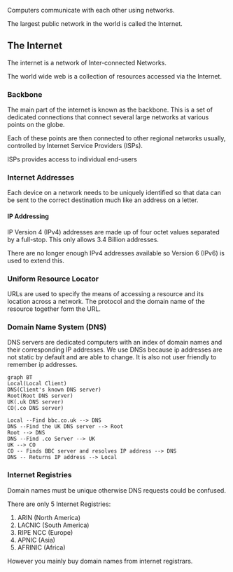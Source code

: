 Computers communicate with each other using networks.

The largest public network in the world is called the Internet.

## The Internet

The internet is a network of Inter-connected Networks.

The world wide web is a collection of resources accessed via the Internet.

### Backbone

The main part of the internet is known as the backbone. This is a set of dedicated connections that connect several large networks at various points on the globe.

Each of these points are then connected to other regional networks usually, controlled by Internet Service Providers (ISPs).

ISPs provides access to individual end-users

### Internet Addresses

Each device on a network needs to be uniquely identified so that data can be sent to the correct destination much like an address on a letter.

#### IP Addressing

IP Version 4 (IPv4) addresses are made up of four octet values separated by a full-stop. This only allows 3.4 Billion addresses.

There are no longer enough IPv4 addresses available so Version 6 (IPv6) is used to extend this.

### Uniform Resource Locator

URLs are used to specify the means of accessing a resource and its location across a network. The protocol and the domain name of the resource together form the URL.

### Domain Name System (DNS)

DNS servers are dedicated computers with an index of domain names and their corresponding IP addresses. We use DNSs because ip addresses are not static by default and are able to change. It is also not user friendly to remember ip addresses.

```mermaid
graph BT
Local(Local Client)
DNS(Client's known DNS server)
Root(Root DNS server)
UK(.uk DNS server)
CO(.co DNS server)

Local --Find bbc.co.uk --> DNS
DNS --Find the UK DNS server --> Root
Root --> DNS
DNS --Find .co Server --> UK
UK --> CO
CO -- Finds BBC server and resolves IP address --> DNS
DNS -- Returns IP address --> Local
```

### Internet Registries

Domain names must be unique otherwise DNS requests could be confused.

There are only 5 Internet Registries:

1. ARIN (North America)
2. LACNIC (South America)
3. RIPE NCC (Europe)
4. APNIC (Asia)
5. AFRINIC (Africa)

However you mainly buy domain names from internet registrars.
